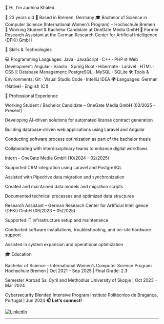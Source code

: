 👋 Hi, I'm Juohina Khaled

🚀 23 years old
📍 Based in Bremen, Germany
🎓 Bachelor of Science in Computer Science (International Women’s Program) – Hochschule Bremen
💼 Working Student & Bachelor Candidate at OneGate Media GmbH
🔬 Former Research Assistant at the German Research Center for Artificial Intelligence (DFKI) GmbH

🔧 Skills & Technologies

💻 Programming Languages: Java · JavaScript · C++ · PHP
🌐 Web Development: Angular · Vaadin · Spring Boot · Hibernate · Laravel · HTML · CSS
🗄️ Database Management: PostgreSQL · MySQL · SQLite
🛠️ Tools & Environments: Git · Visual Studio Code · IntelliJ IDEA
🌍 Languages: German (Native) · English (C1)

💼 Professional Experience

Working Student / Bachelor Candidate – OneGate Media GmbH (03/2025 – Present)

Developing AI-driven solutions for automated license contract generation

Building database-driven web applications using Laravel and Angular

Conducting software process optimization as part of the bachelor thesis

Collaborating with interdisciplinary teams to enhance digital workflows

Intern – OneGate Media GmbH (10/2024 – 02/2025)

Supported CRM integration using Laravel and PostgreSQL

Assisted with Pipedrive data migration and synchronization

Created and maintained data models and migration scripts

Documented technical processes and optimized data structures

Research Assistant – German Research Center for Artificial Intelligence (DFKI) GmbH (06/2023 – 05/2025)

Supported IT infrastructure setup and maintenance

Conducted software installations, troubleshooting, and on-site hardware support

Assisted in system expansion and operational optimization

🎓 Education

Bachelor of Science – International Women’s Computer Science Program
Hochschule Bremen | Oct 2021 – Sep 2025 | Final Grade: 2.3

Semester Abroad
Ss. Cyril and Methodius University of Skopje | Oct 2023 – Mar 2024

Cybersecurity Blended Intensive Program
Instituto Politécnico de Bragança, Portugal | Jun 2024
**📫 Let's connect!**

[![LinkedIn](https://img.shields.io/badge/-Juohina%20Khaled-blue?style=flat&logo=Linkedin&logoColor=white)](http://www.linkedin.com/in/juohina-khaled-0b239131a)

---
